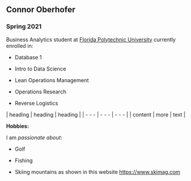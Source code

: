 ## Connor Oberhofer

### Spring 2021 

Business Analytics student at [Florida Polytechnic University](https://www.floridapoly.edu) currently enrolled in: 

- Database 1

- Intro to Data Science

- Lean Operations Management

- Operations Research

- Reverse Logistics

| heading | heading | heading |
| - - - | - - - | - - - |
| content | more | text |

**Hobbies:**

I am _passionate about_: 

- Golf

- Fishing

- Skiing mountains as shown in this website <https://www.skimag.com>
